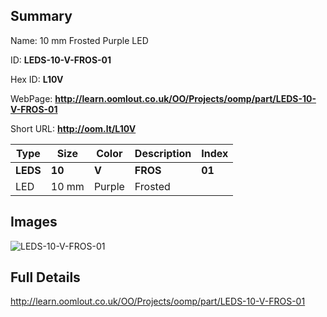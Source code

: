 

## Summary
 
Name: 10 mm Frosted Purple LED

ID: __LEDS-10-V-FROS-01__

Hex ID: __L10V__

WebPage: __http://learn.oomlout.co.uk/OO/Projects/oomp/part/LEDS-10-V-FROS-01__

Short URL: __http://oom.lt/L10V__


| Type   | Size   | Color   | Description   | Index   |    
| ----- | ------   | ------   | -----   | ----   |    
| __LEDS__   					| __10__   					| __V__    						| __FROS__    					| __01__ |    
| LED		| 10 mm	| Purple		| Frosted	| 	|

## Images
![LEDS-10-V-FROS-01](http://oomlout.com/oomp-gen/parts/LEDS-10-V-FROS-01/LEDS-10-V-FROS-01_420.jpg)

## Full Details

 http://learn.oomlout.co.uk/OO/Projects/oomp/part/LEDS-10-V-FROS-01

